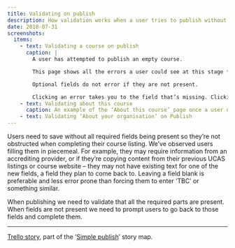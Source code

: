 ```yaml
---
title: Validating on publish
description: How validation works when a user tries to publish without the required fields
date: 2018-07-31
screenshots:
  items:
    - text: Validating a course on publish
      caption: |
        A user has attempted to publish an empty course.

        This page shows all the errors a user could see at this stage for this type of course. If the course was salaried then the salary field is required in place of the fee field.

        Optional fields do not error if they are not present.

        Clicking an error takes you to the field that’s missing. Clicking ‘Give details about this course’ takes you to the ‘About this course’ section on the ‘About this course’ page.
    - text: Validating about this course
      caption: An example of the ‘About this course’ page once a user navigates to it after attempting to publish.
    - text: Validating ‘About your organisation’ on Publish
---
```


Users need to save without all required fields being present so they’re not obstructed when completing their course listing. We’ve observed users filling them in piecemeal. For example, they may require information from an accrediting provider, or if they’re copying content from their previous UCAS listings or course website – they may not have existing text for one of the new fields, a field they plan to come back to. Leaving a field blank is preferable and less error prone than forcing them to enter ‘TBC’ or something similar.

When publishing we need to validate that all the required parts are present. When fields are not present we need to prompt users to go back to those fields and complete them.

* * *

[Trello story](https://trello.com/c/jB5C2SWM/47-design-validation-at-time-of-publishing), part of the ‘[Simple publish](https://trello.com/c/gczKVoh3/51-simple-publish-action-and-validation-word-counts-and-mandatory-fields)’ story map.
